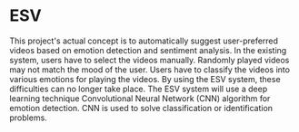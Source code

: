 # ESV
This project's actual concept is to automatically suggest user-preferred videos based on emotion detection and sentiment analysis. In the existing system, users have to select the videos manually. Randomly played videos may not match the mood of the user. Users have to classify the videos into various emotions for playing the videos. By using the ESV system, these difficulties can no longer take place. The ESV system will use a deep learning technique Convolutional Neural Network (CNN) algorithm for emotion detection. CNN is used to solve classification or identification problems. 
